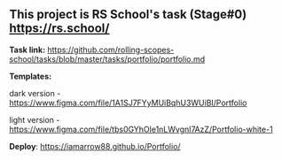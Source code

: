 ## This project is RS School's task (Stage#0) https://rs.school/ 

**Task link:** https://github.com/rolling-scopes-school/tasks/blob/master/tasks/portfolio/portfolio.md

**Templates:** 

dark version - https://www.figma.com/file/1A1SJ7FYyMUiBqhU3WUiBI/Portfolio 

light version - https://www.figma.com/file/tbs0GYhOle1nLWvgnI7AzZ/Portfolio-white-1


**Deploy**: https://iamarrow88.github.io/Portfolio/